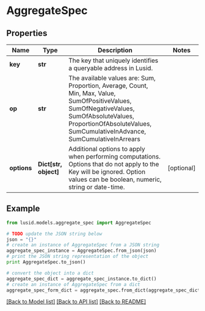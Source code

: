 # AggregateSpec


## Properties
Name | Type | Description | Notes
------------ | ------------- | ------------- | -------------
**key** | **str** | The key that uniquely identifies a queryable address in Lusid. | 
**op** | **str** | The available values are: Sum, Proportion, Average, Count, Min, Max, Value, SumOfPositiveValues, SumOfNegativeValues, SumOfAbsoluteValues, ProportionOfAbsoluteValues, SumCumulativeInAdvance, SumCumulativeInArrears | 
**options** | **Dict[str, object]** | Additional options to apply when performing computations. Options that do not apply to the Key will be  ignored. Option values can be boolean, numeric, string or date-time. | [optional] 

## Example

```python
from lusid.models.aggregate_spec import AggregateSpec

# TODO update the JSON string below
json = "{}"
# create an instance of AggregateSpec from a JSON string
aggregate_spec_instance = AggregateSpec.from_json(json)
# print the JSON string representation of the object
print AggregateSpec.to_json()

# convert the object into a dict
aggregate_spec_dict = aggregate_spec_instance.to_dict()
# create an instance of AggregateSpec from a dict
aggregate_spec_form_dict = aggregate_spec.from_dict(aggregate_spec_dict)
```
[[Back to Model list]](../README.md#documentation-for-models) [[Back to API list]](../README.md#documentation-for-api-endpoints) [[Back to README]](../README.md)


